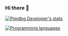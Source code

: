 ### Hi there 👋
[![Pimdbg Developer's stats](https://github-readme-stats.vercel.app/api?username=pimdbg&include_all_commits=true&show_icons=true&theme=nightowl)](https://github.com/pimdbg/)

[![Programming languages](https://github-readme-stats.vercel.app/api/top-langs/?username=pimdbg&layout=compact)](https://github.com/pimdbg/)
<!-- These cards are from https://github.com/anuraghazra/github-readme-stats -->
